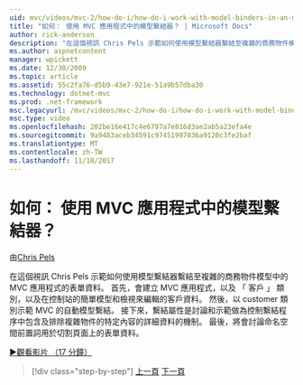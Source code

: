```yaml
---
uid: mvc/videos/mvc-2/how-do-i/how-do-i-work-with-model-binders-in-an-mvc-application
title: "如何： 使用 MVC 應用程式中的模型繫結器？ | Microsoft Docs"
author: rick-anderson
description: "在這個視訊 Chris Pels 示範如何使用模型繫結器繫結至複雜的商務物件模型中的 MVC 應用程式的表單資料。 首先，MVC applicat..."
ms.author: aspnetcontent
manager: wpickett
ms.date: 12/30/2009
ms.topic: article
ms.assetid: 55c2fa76-d5b9-43e7-921e-51a9b57dba30
ms.technology: dotnet-mvc
ms.prod: .net-framework
msc.legacyurl: /mvc/videos/mvc-2/how-do-i/how-do-i-work-with-model-binders-in-an-mvc-application
msc.type: video
ms.openlocfilehash: 202be16e417c4e6797a7e816d3ae2ab5a23efa4e
ms.sourcegitcommit: 9a9483aceb34591c97451997036a9120c3fe2baf
ms.translationtype: MT
ms.contentlocale: zh-TW
ms.lasthandoff: 11/10/2017
---
```

<a name="how-do-i-work-with-model-binders-in-an-mvc-application"></a>如何： 使用 MVC 應用程式中的模型繫結器？
====================
由[Chris Pels](https://twitter.com/chrispels)

在這個視訊 Chris Pels 示範如何使用模型繫結器繫結至複雜的商務物件模型中的 MVC 應用程式的表單資料。 首先，會建立 MVC 應用程式，以及 「 客戶 」 類別，以及在控制站的簡單模型和檢視來編輯的客戶資料。 然後，以 customer 類別示範 MVC 的自動模型繫結。 接下來，繫結屬性是討論和示範做為控制繫結程序中包含及排除複雜物件的特定內容的詳細資料的機制。 最後，將會討論命名空間前置詞用於切割頁面上的表單資料。

[&#9654;觀看影片 （17 分鐘）](https://channel9.msdn.com/Blogs/ASP-NET-Site-Videos/how-do-i-work-with-model-binders-in-an-mvc-application)

>[!div class="step-by-step"]
[上一頁](how-do-i-create-a-custom-html-helper-for-an-mvc-application.md)
[下一頁](how-do-i-use-httpverbs-attributes-in-an-mvc-application.md)

